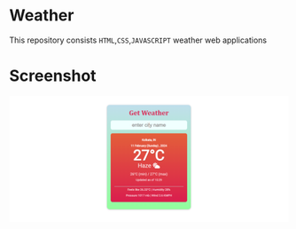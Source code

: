 # Weather
This repository consists `HTML`,`CSS`,`JAVASCRIPT` weather web applications

# Screenshot

<img src="./screenshot.png" alt="screenshot"/>